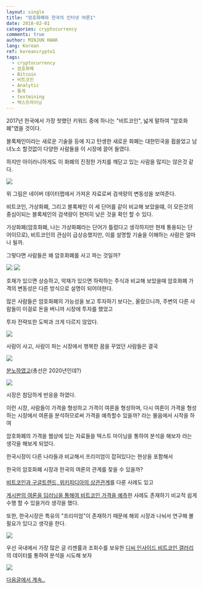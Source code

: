 ```yaml
---
layout: single
title: "암호화폐와 한국의 인터넷 여론1"
date: 2018-02-01
categories: cryptocurrency
comments: true
author: MINJUN KWAK
lang: Korean
ref: koreancrypto1
tags:
  - cryptocurrency
  - 암호화폐
  - Bitcoin
  - 비트코인
  - Analytic
  - 통계
  - textmining
  - 텍스트마이닝
---
```


2017년 한국에서 가장 핫했던 키워드 중에 하나는 "비트코인", 넓게 말하여 "암호화폐"였을 것이다. 

블록체인이라는 새로운 기술을 등에 지고 탄생한 새로운 화폐는 대한민국을 휩쓸었고 남녀노소 할것없이 다양한 사람들을 이 시장에 끌어 들였다.

하지만 아이러니하게도 이 화폐의 진정한 가치를 깨닫고 있는 사람을 많지는 않은것 같다.

<img src="/assets/images/koreancypto/naverblockchain.png">

위 그림은 네이버 데이터랩에서 가져온 자료로써 검색량의 변동성을 보여준다.

비트코인, 가상화폐, 그리고 블록체인 이 세 단어를 같이 비교해 보았을떄, 이 모든것의 중심이되는 블록체인의 검색량이 현저히 낮은 것을 확인 할 수 있다.

가상화폐(암호화폐, 나는 가상화폐라는 단어가 틀렸다고 생각하지만 현제 통용되는 단어이므로), 비트코인의 관심이 급상승했지만, 이를 설명할 기술을 이해하는 사람은 얼마나 될까.

그렇다면 사람들은 왜 암호화폐를 사고 파는 것일까?

<img src="/assets/images/koreancypto/gauza1.png">
<img src="/assets/images/koreancypto/gauza2.png">

호재가 있으면 상승하고, 악재가 있으면 하락하는 주식과 비교해 보았을때 암호화폐 가격의 변동성은 다른 방식으로 설명이 되어야한다.

많은 사람들은 암호화폐의 가능성을 보고 투자하기 보다는, 올랐으니까, 주변의 다른 사람들이 이걸로 돈을 버니까 시장에 투자를 했었고 

투자 전략또한 도박과 크게 다르지 않았다.

<img src="/assets/images/koreancypto/bluehouse.png">

사람이 사고, 사람이 파는 시장에서 행복한 꿈을 꾸었던 사람들은 결국 

<img src="/assets/images/koreancypto/seeyouinhell.png">

[분노하였고]({{"http://news.mt.co.kr/mtview.php?no=2018013114225924580"}})(총선은 2020년인데?)

<img src="/assets/images/koreancypto/seeyouinhell2.png">

시장은 참담하게 반응을 하였다.

이런 시장, 사람들이 가격을 형성하고 가격이 여론을 형성하며, 다시 여론이 가격을 형성하는 시장에서 여론을 분석하므로써 가격을 예측할수 있을까? 라는 물음에서 시작을 하여 

암호화폐의 가격을 웹상에 있는 자료들을 텍스트 마이닝을 통하여 분석을 해보자 라는 생각을 해보게 되었다.

한국시장이 다른 나라들과 비교해서 프리미엄이 잡혀있다는 현상을 포함해서

한국의 암호화폐 시장과 한국의 여론의 관계를 찾을 수 있을까?

[비트코인과 구글트렌드, 위키피디아의 상관관계]({{"https://www.nature.com/articles/srep03415"}})를 다룬 사례도 있고

[게시판의 여론을 딥러닝을 통해여 비트코인 가격을 예측]({{"http://journals.plos.org/plosone/article?id=10.1371/journal.pone.0177630"}})한 사례도 존재하기 비교적 쉽게 수행 할 수 있을거라 생각을 했다.

또한, 한국시장은 특유의 "프리미엄"이 존재하기 때문에 해외 시장과 나눠서 연구해 볼 필요가 있다고 생각을 한다.

<img src="/assets/images/koreancypto/koreanpremium.png">


우선 국내에서 가장 많은 글 리젠률과 조회수를 보유한 [디씨 인사이드 비트코인 갤러리]({{"http://gall.dcinside.com/board/lists/?id=bitcoins"}})의 데이터를 통하여 분석을 시도해 보자


<img src="/assets/images/koreancypto/gauza3.png">


[다음글에서 계속..]({{"https://minjunkwak.github.io/cryptocurrency/analyzing-cyptocurrency-based-on-korean-web2-kor/"}})
